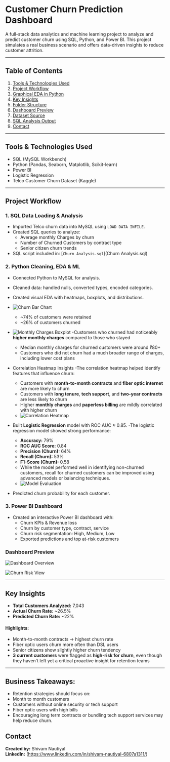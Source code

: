 # Customer Churn Prediction Dashboard

A full-stack data analytics and machine learning project to analyze and predict customer churn using SQL, Python, and Power BI. This project simulates a real business scenario and offers data-driven insights to reduce customer attrition.

---

## Table of Contents

1. [Tools & Technologies Used](#-tools--technologies-used)  
2. [Project Workflow](#-project-workflow)  
3. [Graphical EDA in Python](#-graphical-eda-in-python)  
4. [Key Insights](#-key-insights)  
5. [Folder Structure](#-folder-structure)  
6. [Dashboard Preview](#-dashboard-preview)  
7. [Dataset Source](#-dataset-source)  
8. [SQL Analysis Output](#-sql-analysis-output)  
9. [Contact](#-contact)

---

## Tools & Technologies Used

- SQL (MySQL Workbench)
- Python (Pandas, Seaborn, Matplotlib, Scikit-learn)
- Power BI
- Logistic Regression
- Telco Customer Churn Dataset (Kaggle)

---

## Project Workflow

### 1. SQL Data Loading & Analysis
- Imported Telco churn data into MySQL using `LOAD DATA INFILE`.
- Created SQL queries to analyze:
  - Average monthly Charges by churn
  - Number of Churned Customers by contract type
  - Senior citizen churn trends
- SQL script included in: [`Churn Analysis.sql`](Churn Analysis.sql)

### 2. Python Cleaning, EDA & ML
- Connected Python to MySQL for analysis.
- Cleaned data: handled nulls, converted types, encoded categories.
- Created visual EDA with heatmaps, boxplots, and distributions.
- ![Churn Bar Chart](images/graph1.PNG)
  - ~74% of customers were retained
  - ~26% of customers churned
- ![Monthly Charges Boxplot](images/graph2.PNG)
   -Customers who churned had noticeably **higher monthly charges** compared to those who stayed
  - Median monthly charges for churned customers were around ₹80+
  - Customers who did not churn had a much broader range of charges, including lower cost plans
- Correlation Heatmap Insights
  -The correlation heatmap helped identify features that influence churn:
  - Customers with **month-to-month contracts** and **fiber optic internet** are more likely to churn
  - Customers with **long tenure**, **tech support**, and **two-year contracts** are less likely to churn
  - Higher **monthly charges** and **paperless billing** are mildly correlated with higher churn
  - ![Correlation Heatmap](images/graph3.PNG)

- Built **Logistic Regression** model with ROC AUC ≈ 0.85.
  -The logistic regression model showed strong performance:
  - **Accuracy:** 79%
  - **ROC AUC Score:** 0.84
  - **Precision (Churn):** 64%
  - **Recall (Churn):** 53%
  - **F1-Score (Churn):** 0.58
  - While the model performed well in identifying non-churned customers, recall for churned customers can be improved using advanced models or balancing techniques.
  - ![Model Evaluation](images/logistic_evaluation.png)

- Predicted churn probability for each customer.

### 3. Power BI Dashboard
- Created an interactive Power BI dashboard with:
  - Churn KPIs & Revenue loss
  - Churn by customer type, contract, service
  - Churn risk segmentation: High, Medium, Low
  - Exported predictions and top at-risk customers
 
### Dashboard Preview

![Dashboard Overview](powerbi/dashboard_screenshot1.png)

![Churn Risk View](powerbi/dashboard_screenshot3.png)

---

## Key Insights

- **Total Customers Analyzed:** 7,043  
- **Actual Churn Rate:** ~26.5%  
- **Predicted Churn Rate:** ~22%

#### Highlights:
- Month-to-month contracts → highest churn rate
- Fiber optic users churn more often than DSL users
- Senior citizens show slightly higher churn tendency
- **3 current customers** were flagged as **high-risk for churn**, even though they haven’t left yet a critical proactive insight for retention teams

---

## Business Takeaways:
- Retention strategies should focus on:
 - Month to month customers
 - Customers without online security or tech support
 - Fiber optic users with high bills
- Encouraging long term contracts or bundling tech support services may help reduce churn.


## Contact

**Created by:** Shivam Nautiyal  
**LinkedIn:** (https://www.linkedin.com/in/shivam-nautiyal-6807a1311/)

